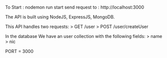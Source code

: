 To Start : nodemon run start
send request to : http://localhost:3000

The API is built using NodeJS, ExpressJS, MongoDB.

This API handles two requests:
    > GET /user
    > POST /user/createUser 

In the database We have an user collection with the following fields:
    > name
    > nic

PORT = 3000


